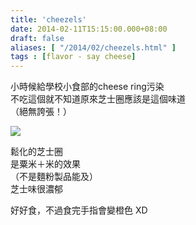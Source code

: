 ```yaml
---
title: 'cheezels'
date: 2014-02-11T15:15:00.000+08:00
draft: false
aliases: [ "/2014/02/cheezels.html" ]
tags : [flavor - say cheese]
---
```


小時候給學校小食部的cheese ring污染  
不吃這個就不知道原來芝士圈應該是這個味道  
（絕無誇張！）  

![](/images/cheezels.jpg)

鬆化的芝士圈  
是粟米＋米的效果  
（不是麵粉製品能及）  
芝士味很濃郁  
  
好好食，不過食完手指會變橙色 XD
